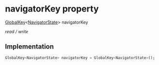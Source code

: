 


# navigatorKey property







[GlobalKey](https://api.flutter.dev/flutter/widgets/GlobalKey-class.html)&lt;[NavigatorState](https://api.flutter.dev/flutter/widgets/NavigatorState-class.html)> navigatorKey
  
_<span class="feature">read / write</span>_






## Implementation

```dart
GlobalKey<NavigatorState> navigatorKey = GlobalKey<NavigatorState>();
```







